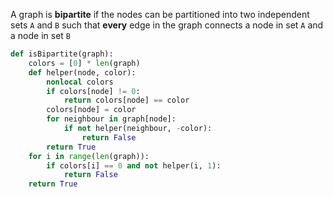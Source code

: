 A graph is **bipartite** if the nodes can be partitioned into two independent sets `A` and `B` such that **every** edge in the graph connects a node in set `A` and a node in set `B`

```python
def isBipartite(graph):
    colors = [0] * len(graph)
    def helper(node, color):
        nonlocal colors
        if colors[node] != 0:
            return colors[node] == color
        colors[node] = color
        for neighbour in graph[node]:
            if not helper(neighbour, -color):
                return False
        return True
    for i in range(len(graph)):
        if colors[i] == 0 and not helper(i, 1):
            return False
    return True
```